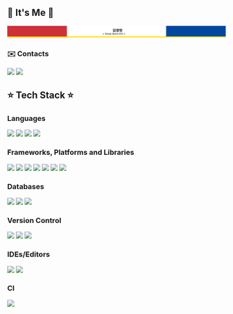 
## 💛 It's Me 💛

<span>
<img src="https://github.com/yeong-hyeon-kim/README-Sign/blob/master/Sign.svg"/>
</span>

### ✉️ Contacts

<span>
<img src="https://img.shields.io/badge/CODECHEMI@GMAIL.COM-EA4335?style=flat-square&logo=Gmail&logoColor=white"/>
<img src="https://img.shields.io/badge/CANDYCAKE777@NAVER.COM-03C75A?style=flat-square&logo=Naver&logoColor=white"/>
</span>

## ⭐ Tech Stack ⭐

### Languages
<span>
<img src="https://img.shields.io/badge/CSHARP-239120?style=flat-square&logo=CSharp&logoColor=white"/>
<img src="https://img.shields.io/badge/PYTHON-3776AB?style=flat-square&logo=Python&logoColor=white"/>
<img src="https://img.shields.io/badge/JAVASCRIPT-F7DF1E?style=flat-square&logo=JavaScript&logoColor=black"/>
<img src="https://img.shields.io/badge/TYPESCRIPT-3178C6?style=flat-square&logo=TypeScript&logoColor=white"/>
</span>

### Frameworks, Platforms and Libraries
<span>
<img src="https://img.shields.io/badge/.NET-512BD4?style=flat-square&logo=.NET&logoColor=white"/>
<img src="https://img.shields.io/badge/FLUTTER-02569B?style=flat-square&logo=Flutter&logoColor=white"/>
<img src="https://img.shields.io/badge/REACT-61DAFB?style=flat-square&logo=React&logoColor=black"/>
<img src="https://img.shields.io/badge/REDUX-764ABC?style=flat-square&logo=Redux&logoColor=white"/>
<img src="https://img.shields.io/badge/TSNODE-3178C6?style=flat-square&logo=ts-node&logoColor=white"/>
<img src="https://img.shields.io/badge/NODE.JS-339933?style=flat-square&logo=Node.js&logoColor=white"/>
<img src="https://img.shields.io/badge/SPRING BOOT-6DB33F?style=flat-square&logo=Spring Boot&logoColor=white"/>
</span>

### Databases
<span>
<img src="https://img.shields.io/badge/SQL SERVER-CC2927?style=flat-square&logo=Microsoft SQL Server&logoColor=white"/>
<img src="https://img.shields.io/badge/MY SQL-4479A1?style=flat-square&logo=MySQL&logoColor=white"/>
<img src="https://img.shields.io/badge/MARIA DB-003545?style=flat-square&logo=MariaDB&logoColor=white"/>
</span>

### Version Control
<span>
<img src="https://img.shields.io/badge/GitHub-181717?style=flat-square&logo=GitHub&logoColor=white"/>
<img src="https://img.shields.io/badge/GitLab-FC6D26?style=flat-square&logo=GitLab&logoColor=white"/>
<img src="https://img.shields.io/badge/Git-F05032?style=flat-square&logo=Git&logoColor=white"/>
</span>

### IDEs/Editors
<span>
<img src="https://img.shields.io/badge/Visual Studio-5C2D91?style=flat-square&logo=Visual Studio&logoColor=white"/>
<img src="https://img.shields.io/badge/Visual Studio Code-007ACC?style=flat-square&logo=Visual Studio Code&logoColor=white"/>
</span>

### CI
<span>
<img src="https://img.shields.io/badge/GitHub Actions-2088FF?style=flat-square&logo=GitHub Actions&logoColor=white"/>
</span>
